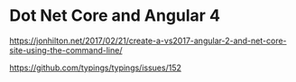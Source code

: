 # Dot Net Core and Angular 4

https://jonhilton.net/2017/02/21/create-a-vs2017-angular-2-and-net-core-site-using-the-command-line/

https://github.com/typings/typings/issues/152

